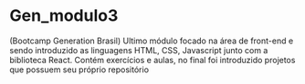 # Gen_modulo3
(Bootcamp Generation Brasil) Ultimo módulo focado na área de front-end e sendo introduzido as linguagens HTML, CSS, Javascript junto com a biblioteca React. 
Contém exercícios e aulas, no final foi introduzido projetos que possuem seu próprio repositório

<a href='https://github.com/Higlik/blog_pessoal'>
<a href='https://github.com/Higlik/Projeto_Integrador'>
